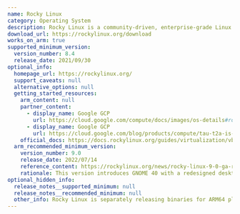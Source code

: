```yaml
---
name: Rocky Linux
category: Operating System
description: Rocky Linux is a community-driven, enterprise-grade Linux distribution designed to be fully compatible with Red Hat Enterprise Linux (RHEL).
download_url: https://rockylinux.org/download
works_on_arm: true
supported_minimum_version:
  version_number: 8.4
  release_date: 2021/09/30
optional_info:
  homepage_url: https://rockylinux.org/
  support_caveats: null
  alternative_options: null
  getting_started_resources:
    arm_content: null
    partner_content:
      - display_name: Google GCP
        url: https://cloud.google.com/compute/docs/images/os-details#rocky_linux
      - display_name: Google GCP
        url: https://cloud.google.com/blog/products/compute/tau-t2a-is-first-compute-engine-vm-on-an-arm-chip
    official_docs: https://docs.rockylinux.org/guides/virtualization/vbox-rocky/?h=arm64#prerequisites
  arm_recommended_minimum_version:
    version_number: 9.0
    release_date: 2022/07/14
    reference_content: https://rockylinux.org/news/rocky-linux-9-0-ga-release
    rationale: This version introduces GNOME 40 with a redesigned desktop experience, fractional scaling, and improved multi-display support. It adds performance-focused updates like XFS Direct Access (DAX) and the "eager write" option for NFS. Developers benefit from modern toolchains including GCC 11.2.1, LLVM 13.0.1, Rust 1.58.1, and Go 1.17.1, and updated language runtimes like Python 3.9, Node.js 16, Ruby 3.0.3, and PHP 8.0. Root SSH password login is disabled by default for enhanced security, and OpenSSL 3.0 brings FIPS-compliant improvements. System monitoring via the Cockpit web console is also enhanced.
optional_hidden_info:
  release_notes__supported_minimum: null
  release_notes__recommended_minimum: null
  other_info: Rocky Linux is separately releasing binaries for ARM64 platforms, ensuring full support for ARM64 architecture.
---
```


